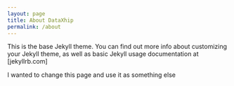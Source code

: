 ```yaml
---
layout: page
title: About DataXhip
permalink: /about
---
```


This is the base Jekyll theme. You can find out more info about customizing your Jekyll theme, as well as basic Jekyll usage documentation at [jekyllrb.com]

I wanted to change this page and use it as something else
